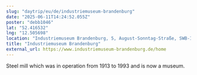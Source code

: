 ```yaml
---
slug: "daytrip/eu/de/industriemuseum-brandenburg"
date: "2025-06-11T14:24:52.055Z"
poster: "debb1046"
lat: "52.416532"
lng: "12.505698"
location: "Industriemuseum Brandenburg, 5, August-Sonntag-Straße, SWB-Industrie- und Gewerbepark, Quenzsiedlung, Brandenburg an der Havel, Brandenburg, 14770, Germany"
title: "Industriemuseum Brandenburg"
external_url: https://www.industriemuseum-brandenburg.de/home
---
```

Steel mill which was in operation from 1913 to 1993 and is now a museum.